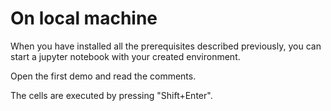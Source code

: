 # On local machine
When you have installed all the prerequisites described previously, you can start a jupyter notebook with your created environment.

Open the first demo and read the comments. 

The cells are executed by pressing "Shift+Enter".
